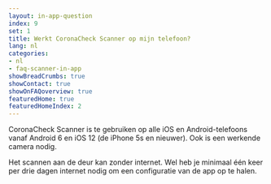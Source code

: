 ```yaml
---
layout: in-app-question
index: 9
set: 1
title: Werkt CoronaCheck Scanner op mijn telefoon? 
lang: nl
categories:
- nl
- faq-scanner-in-app
showBreadCrumbs: true
showContact: true
showOnFAQoverview: true
featuredHome: true
featuredHomeIndex: 2
---
```

CoronaCheck Scanner is te gebruiken op alle iOS en Android-telefoons vanaf Android 6 en iOS 12 (de iPhone 5s en nieuwer). Ook is een werkende camera nodig.

Het scannen aan de deur kan zonder internet. Wel heb je minimaal één keer per drie dagen internet nodig om een configuratie van de app op te halen.
